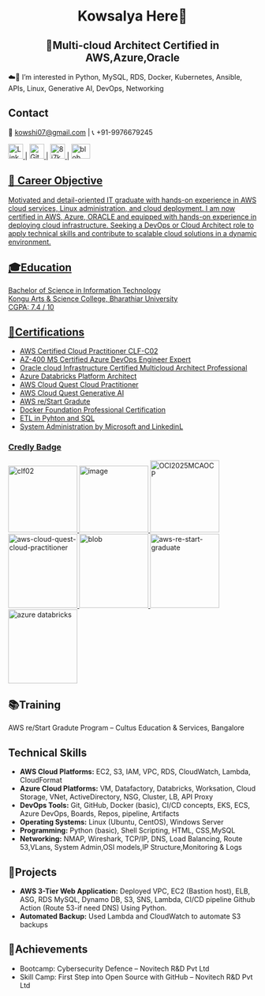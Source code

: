 <html>
  <body>
  <h1 align="center">Kowsalya Here👋</h1>
  <h2 align="center"> 🥇Multi-cloud Architect Certified in AWS,Azure,Oracle </h2>
☁️👀 I’m interested in  Python, MySQL, RDS, Docker, Kubernetes, Ansible, APIs, Linux, Generative AI, DevOps, Networking

  <h2>Contact </h2>
  <p>
  📧 <a href="mailto:kowshi07@gmail.com">kowshi07@gmail.com</a> | 📞 +91-9976679245 <br>    
    
<a href="https://www.linkedin.com/in/kowsalya-r77" target="_blank"><img width="30" height="30" alt="LinkedIn_logo_initials" src="https://github.com/user-attachments/assets/c86f37c8-d147-4bd5-a778-c0e0c2ff454d" /> 
 </a> |
<a href="https://github.com/Kowsalya-Rathinasamy" target="_blank"><img width="30" height="30" alt="Github-desktop-logo-symbol svg" src="https://github.com/user-attachments/assets/0eb74db4-58ff-4fa6-b455-a8e112101c8e" />
</a> |
<a href="https://dev.to/kowsalyarathinasamy" target="_blank"><img width="30" height="30" alt="8j7kvp660rqzt99zui8e" src="https://github.com/user-attachments/assets/012b3418-3102-4738-a723-875c3005f96c" />
</a> |
<a href="https://www.credly.com/users/kowsalya-r77" target="_blank"> <img width="38" height="30" alt="blob (2)" src="https://github.com/user-attachments/assets/a4cd49ce-7aaa-4345-8352-e7217bbacf4f" />
</p>

<h2>🎯 Career Objective</h2>
<p> Motivated and detail-oriented IT graduate with hands-on experience in AWS cloud services, Linux administration, and cloud deployment. I am now certified in AWS, Azure, ORACLE and equipped with hands-on experience in deploying cloud infrastructure. Seeking a DevOps or Cloud Architect role to apply technical skills and contribute to scalable cloud solutions in a dynamic environment.</p>

<h2>🎓Education</h2>
  <p>
    Bachelor of Science in Information Technology<br>
    Kongu Arts & Science College, Bharathiar University<br>
    CGPA: 7.4 / 10
  </p>
<h2>📜Certifications</h2>
  <ul>
    <li>AWS Certified Cloud Practitioner CLF-C02 </li>
    <li>AZ-400 MS Certified Azure DevOps Engineer Expert </li>
    <li>Oracle cloud Infrastructure Certified Multicloud Architect Professional</li>
    <li>Azure Databricks Platform Architect</li>    
    <li>AWS Cloud Quest Cloud Practitioner</li>
    <li>AWS Cloud Quest Generative AI</li>    
    <li>AWS re/Start Gradute</li>      
    <li>Docker Foundation Professional Certification</li>
    <li>ETL in Pyhton and SQL</li>
    <li>System Administration by Microsoft and LinkedinL</li>    
  </ul>
  <!-- Credly Badge -->
  <h3>Credly Badge</h3>
    <a href="https://www.credly.com/badges/cd7766bb-89e8-42a2-872f-059cd9f41741/public_url" target="_blank">
    <img width="140" height="135" alt="clf02" src="https://github.com/user-attachments/assets/76f469e8-447e-45cc-8e61-838b6004ddcc" />
      <img width="140" height="135" alt="image" src="https://github.com/user-attachments/assets/e458e84c-3915-4ba5-8265-5c2e245658de" />
      <a href="https://catalog-education.oracle.com/ords/certview/sharebadge?id=2D6D190766509EB87137A25A533DE18A1350020ABAFDF064D9F670B46E8ACB12" target="_blank">
   <img width="140" height="146" alt="OCI2025MCAOCP" src="https://github.com/user-attachments/assets/d363ef0b-ca54-4f4d-ba42-9e946a5c5775" />
       <a href="https://www.credly.com/badges/5cb2b11b-7c1d-4e01-95c9-3b25ac52984f/public_url" target="_blank">
   <img width="140" height="150" alt="aws-cloud-quest-cloud-practitioner" src="https://github.com/user-attachments/assets/98b274e4-2b5c-4fff-830c-bbef33fd1637" />
        <a href="https://www.credly.com/badges/02f6d831-d92b-486f-8501-341c826f16b7/public_url" target="_blank">
         <img width="140" height="150" alt="blob" src="https://github.com/user-attachments/assets/9a568fc5-71d9-44c2-898c-64d20bc410df" />
        <a href="https://www.credly.com/badges/f020f5c6-ee2c-4a4c-be4a-82f364edff8b/public_url" target="_blank">
    <img width="140" height="150" alt="aws-re-start-graduate" src="https://github.com/user-attachments/assets/a85f8736-17f1-48f8-b860-1100f57a9918" />
    <a href="https://credentials.databricks.com/371f0417-eefd-4892-99cc-db9ffddc3d4e#acc.CaBkVZdY" target="_blank">
      <img width="140" height="150" alt="azure databricks" src="https://github.com/user-attachments/assets/df5dbc33-4dc6-4296-a9bf-9a2af15675cf" />
  </a>
  <h2>📚Training</h2>
  <p>
    AWS re/Start Gradute Program – Cultus Education & Services, Bangalore<br>
  </p>
  <h2>Technical Skills</h2>
  <ul>
    <li><strong>AWS Cloud Platforms:</strong> EC2, S3, IAM, VPC, RDS, CloudWatch, Lambda, CloudFormat</li>
    <li><strong>Azure Cloud Platforms:</strong> VM, Datafactory, Databricks, Worksation, Cloud Storage, VNet, ActiveDirectory, NSG, Cluster, LB, API Proxy</li>
    <li><strong>DevOps Tools:</strong> Git, GitHub, Docker (basic), CI/CD concepts, EKS, ECS, Azure DevOps, Boards, Repos, pipeline, Artifacts </li>
    <li><strong>Operating Systems:</strong> Linux (Ubuntu, CentOS), Windows Server</li>
    <li><strong>Programming:</strong> Python (basic), Shell Scripting, HTML, CSS,MySQL</li>
    <li><strong>Networking:</strong> NMAP, Wireshark, TCP/IP, DNS, Load Balancing, Route 53,VLans, System Admin,OSI models,IP Structure,Monitoring & Logs</li>
  </ul>
  <h2>💼Projects</h2>
  <ul>
    <li><strong>AWS 3-Tier Web Application:</strong> Deployed VPC, EC2 (Bastion host), ELB, ASG, RDS MySQL, Dynamo DB, S3, SNS, Lambda, CI/CD pipeline Github Action (Route 53-if need DNS) Using Python.</li>
    <li><strong>Automated Backup:</strong> Used Lambda and CloudWatch to automate S3 backups</li>
  </ul> 
  <h2>🏅Achievements</h2>
  <ul>
    <li>Bootcamp: Cybersecurity Defence – Novitech R&D Pvt Ltd</li>
    <li>Skill Camp: First Step into Open Source with GitHub – Novitech R&D Pvt Ltd</li>
  </ul>
</body>
</html>







<!--
**Kowsalya-Rathinasamy/Kowsalya-Rathinasamy** is a ✨ _special_ ✨ repository because its `README.md` (this file) appears on your GitHub profile.

Here are some ideas to get you started:

- 🔭 I’m currently working on ...
- 🌱 I’m currently learning ...
- 👯 I’m looking to collaborate on ...
- 🤔 I’m looking for help with ...
- 💬 Ask me about ...
- 📫 How to reach me: ...
- 😄 Pronouns: ...
- ⚡ Fun fact: ...
-->

